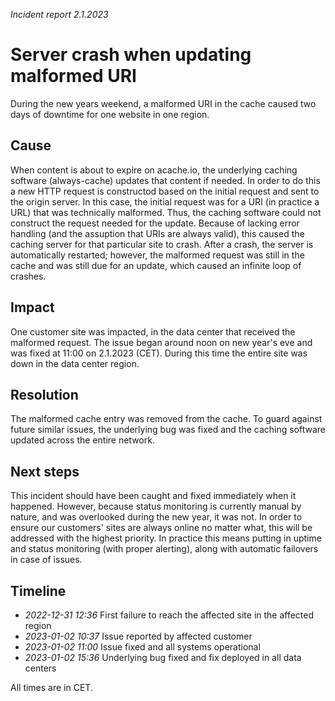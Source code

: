*Incident report*
*2.1.2023*

# Server crash when updating malformed URI

During the new years weekend, a malformed URI in the cache caused two days of downtime for one website in one region.

## Cause

When content is about to expire on acache.io, the underlying caching software (always-cache) updates that content if needed. In order to do this a new HTTP request is constructod based on the initial request and sent to the origin server. In this case, the initial request was for a URI (in practice a URL) that was technically malformed. Thus, the caching software could not construct the request needed for the update. Because of lacking error handling (and the assuption that URIs are always valid), this caused the caching server for that particular site to crash. After a crash, the server is automatically restarted; however, the malformed request was still in the cache and was still due for an update, which caused an infinite loop of crashes.

## Impact

One customer site was impacted, in the data center that received the malformed request. The issue began around noon on new year's eve and was fixed at 11:00 on 2.1.2023 (CET). During this time the entire site was down in the data center region.

## Resolution

The malformed cache entry was removed from the cache. To guard against future similar issues, the underlying bug was fixed and the caching software updated across the entire network.

## Next steps

This incident should have been caught and fixed immediately when it happened. However, because status monitoring is currently manual by nature, and was overlooked during the new year, it was not. In order to ensure our customers' sites are always online no matter what, this will be addressed with the highest priority. In practice this means putting in uptime and status monitoring (with proper alerting), along with automatic failovers in case of issues.

## Timeline

- *2022-12-31 12:36* First failure to reach the affected site in the affected region
- *2023-01-02 10:37* Issue reported by affected customer
- *2023-01-02 11:00* Issue fixed and all systems operational
- *2023-01-02 15:36* Underlying bug fixed and fix deployed in all data centers

All times are in CET.
